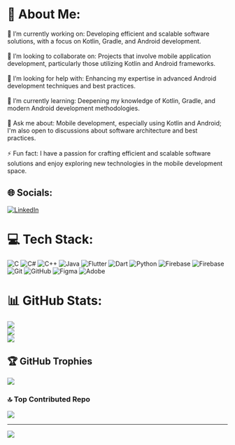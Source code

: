 # 💫 About Me:
🔭 I’m currently working on: Developing efficient and scalable software solutions, with a focus on Kotlin, Gradle, and Android development.<br><br>👯 I’m looking to collaborate on: Projects that involve mobile application development, particularly those utilizing Kotlin and Android frameworks.<br><br>🤝 I’m looking for help with: Enhancing my expertise in advanced Android development techniques and best practices.<br><br>🌱 I’m currently learning: Deepening my knowledge of Kotlin, Gradle, and modern Android development methodologies.<br><br>💬 Ask me about: Mobile development, especially using Kotlin and Android; I'm also open to discussions about software architecture and best practices.<br><br>⚡ Fun fact: I have a passion for crafting efficient and scalable software solutions and enjoy exploring new technologies in the mobile development space.


## 🌐 Socials:
[![LinkedIn](https://img.shields.io/badge/LinkedIn-%230077B5.svg?logo=linkedin&logoColor=white)](https://linkedin.com/in/https://www.linkedin.com/in/ethar-alshrqawy-7779b42a4/) 

# 💻 Tech Stack:
![C](https://img.shields.io/badge/c-%2300599C.svg?style=for-the-badge&logo=c&logoColor=white) ![C#](https://img.shields.io/badge/c%23-%23239120.svg?style=for-the-badge&logo=csharp&logoColor=white) ![C++](https://img.shields.io/badge/c++-%2300599C.svg?style=for-the-badge&logo=c%2B%2B&logoColor=white) ![Java](https://img.shields.io/badge/java-%23ED8B00.svg?style=for-the-badge&logo=openjdk&logoColor=white) ![Flutter](https://img.shields.io/badge/Flutter-%2302569B.svg?style=for-the-badge&logo=Flutter&logoColor=white) ![Dart](https://img.shields.io/badge/dart-%230175C2.svg?style=for-the-badge&logo=dart&logoColor=white) ![Python](https://img.shields.io/badge/python-3670A0?style=for-the-badge&logo=python&logoColor=ffdd54) ![Firebase](https://img.shields.io/badge/firebase-%23039BE5.svg?style=for-the-badge&logo=firebase) ![Firebase](https://img.shields.io/badge/firebase-a08021?style=for-the-badge&logo=firebase&logoColor=ffcd34) ![Git](https://img.shields.io/badge/git-%23F05033.svg?style=for-the-badge&logo=git&logoColor=white) ![GitHub](https://img.shields.io/badge/github-%23121011.svg?style=for-the-badge&logo=github&logoColor=white) ![Figma](https://img.shields.io/badge/figma-%23F24E1E.svg?style=for-the-badge&logo=figma&logoColor=white) ![Adobe](https://img.shields.io/badge/adobe-%23FF0000.svg?style=for-the-badge&logo=adobe&logoColor=white)
# 📊 GitHub Stats:
![](https://github-readme-stats.vercel.app/api?username=EtharAlshrqawy&theme=dark&hide_border=false&include_all_commits=true&count_private=true)<br/>
![](https://github-readme-streak-stats.herokuapp.com/?user=EtharAlshrqawy&theme=dark&hide_border=false)<br/>
![](https://github-readme-stats.vercel.app/api/top-langs/?username=EtharAlshrqawy&theme=dark&hide_border=false&include_all_commits=true&count_private=true&layout=compact)

## 🏆 GitHub Trophies
![](https://github-profile-trophy.vercel.app/?username=EtharAlshrqawy&theme=radical&no-frame=false&no-bg=false&margin-w=4)

### 🔝 Top Contributed Repo
![](https://github-contributor-stats.vercel.app/api?username=EtharAlshrqawy&limit=5&theme=dark&combine_all_yearly_contributions=true)

---
[![](https://visitcount.itsvg.in/api?id=EtharAlshrqawy&icon=0&color=0)](https://visitcount.itsvg.in)

<!-- Proudly created with GPRM ( https://gprm.itsvg.in ) -->
